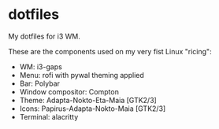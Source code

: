 # dotfiles
My dotfiles for i3 WM. 

These are the components used on my very fist Linux "ricing":
- WM: i3-gaps
- Menu: rofi with pywal theming applied
- Bar: Polybar
- Window compositor: Compton
- Theme: Adapta-Nokto-Eta-Maia [GTK2/3]
- Icons: Papirus-Adapta-Nokto-Maia [GTK2/3]
- Terminal: alacritty

